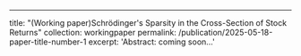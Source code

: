 ---
title: "(Working paper)Schrödinger's Sparsity in the Cross-Section of Stock Returns"
collection: workingpaper
permalink: /publication/2025-05-18-paper-title-number-1
excerpt: 'Abstract: coming soon...'